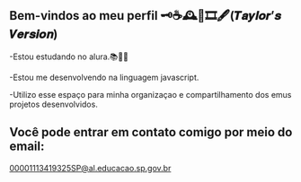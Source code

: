 ## Bem-vindos ao meu perfil 🗝☕🕰📜🎞🖋️(𝑻𝒂𝒚𝒍𝒐𝒓’𝒔 𝑽𝒆𝒓𝒔𝒊𝒐𝒏)

-Estou estudando no alura.📚📖🪩

-Estou me desenvolvendo na linguagem javascript.

-Utilizo esse espaço para minha organizaçao e compartilhamento dos emus projetos desenvolvidos.

## Você pode entrar em contato comigo por meio do email:

00001113419325SP@al.educacao.sp.gov.br
